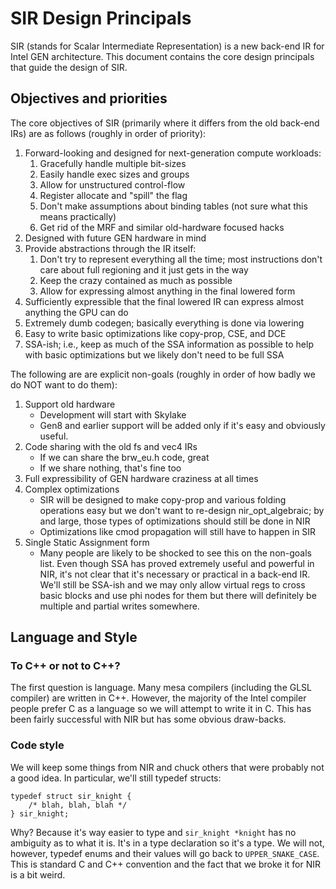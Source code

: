 SIR Design Principals
=====================

SIR (stands for Scalar Intermediate Representation) is a new back-end IR
for Intel GEN architecture.  This document contains the core design
principals that guide the design of SIR.


## Objectives and priorities

The core objectives of SIR (primarily where it differs from the old
back-end IRs) are as follows (roughly in order of priority):

 1. Forward-looking and designed for next-generation compute workloads:
     1. Gracefully handle multiple bit-sizes
     2. Easily handle exec sizes and groups
     3. Allow for unstructured control-flow
     4. Register allocate and "spill" the flag
     5. Don't make assumptions about binding tables (not sure what this
       means practically)
     6. Get rid of the MRF and similar old-hardware focused hacks
 2. Designed with future GEN hardware in mind
 3. Provide abstractions through the IR itself:
     1. Don't try to represent everything all the time; most instructions
        don't care about full regioning and it just gets in the way
     2. Keep the crazy contained as much as possible
     3. Allow for expressing almost anything in the final lowered form
 4. Sufficiently expressible that the final lowered IR can express almost
    anything the GPU can do
 5. Extremely dumb codegen; basically everything is done via lowering
 6. Easy to write basic optimizations like copy-prop, CSE, and DCE
 7. SSA-ish; i.e., keep as much of the SSA information as possible to help
    with basic optimizations but we likely don't need to be full SSA

The following are are explicit non-goals (roughly in order of how badly we
do NOT want to do them):

 1. Support old hardware
    * Development will start with Skylake
    * Gen8 and earlier support will be added only if it's easy and
      obviously useful.
 2. Code sharing with the old fs and vec4 IRs
    * If we can share the brw_eu.h code, great
    * If we share nothing, that's fine too
 3. Full expressibility of GEN hardware craziness at all times
 4. Complex optimizations
     * SIR will be designed to make copy-prop and various folding
       operations easy but we don't want to re-design nir_opt_algebraic; by
       and large, those types of optimizations should still be done in NIR
     * Optimizations like cmod propagation will still have to happen in SIR
 5. Single Static Assignment form
     * Many people are likely to be shocked to see this on the non-goals
       list.  Even though SSA has proved extremely useful and powerful in
       NIR, it's not clear that it's necessary or practical in a back-end
       IR.  We'll still be SSA-ish and we may only allow virtual regs to
       cross basic blocks and use phi nodes for them but there will
       definitely be multiple and partial writes somewhere.


## Language and Style

### To C++ or not to C++?

The first question is language.  Many mesa compilers (including the GLSL
compiler) are written in C++.  However, the majority of the Intel compiler
people prefer C as a language so we will attempt to write it in C.  This
has been fairly successful with NIR but has some obvious draw-backs.

### Code style

We will keep some things from NIR and chuck others that were probably not a
good idea.  In particular, we'll still typedef structs:

    typedef struct sir_knight {
        /* blah, blah, blah */
    } sir_knight;

Why?  Because it's way easier to type and `sir_knight *knight` has no
ambiguity as to what it is.  It's in a type declaration so it's a type.
We will not, however, typedef enums and their values will go back to
`UPPER_SNAKE_CASE`.  This is standard C and C++ convention and the fact
that we broke it for NIR is a bit weird.
